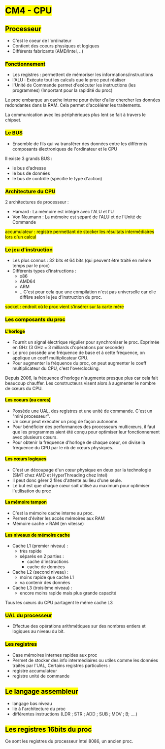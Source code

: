 # <mark class="hltr-purple format">CM4 - CPU</mark>

## <mark class="hltr-green format">Processeur</mark>
- C'est le coeur de l'ordinateur
- Contient des coeurs physiques et logiques
- Différents fabricants (AMD/Intel, ..)
### <mark class="hltr-pink format">Fonctionnement</mark>

- Les registres : permettent de mémoriser les informations/instructions
- l'ALU : Exécute tout les calculs que le proc peut réaliser
- l'Unité de Commande permet d'exécuter les instructions (les programmes) (Important pour la rapidité du proc)

Le proc embarque un cache interne pour éviter d'aller chercher les données redondantes dans la RAM. Cela permet d'accélérer les traitements.

La communication avec les périphériques plus lent se fait à travers le chipset.

### <mark class="hltr-pink format">Le BUS</mark>

- Ensemble de fils qui va transférer des données entre les différents composants électroniques de l'ordinateur et le CPU

Il existe 3 grands BUS :
- le bus d'adresse
- le bus de données
- le bus de contrôle (spécifie le type d'action)

### <mark class="hltr-pink format">Architecture du CPU</mark>

2 architectures de processeur :
- Harvard : La mémoire est intégré avec l'ALU et l'U
- Von Neumann : La mémoire est séparé de l'ALU et de l'Unité de Commande

<mark class="hltr-red format">accumulateur : registre permettant de stocker les résultats intermédiaires lors d'un calcul</mark>

### <mark class="hltr-pink format">Le jeu d'instruction</mark>
- Les plus connus : 32 bits et 64 bits (qui peuvent être traité en même temps par le proc)
- Différents types d'instructions :
	- x86
	- AMD64
	- ARM
	- ..
C'est pour cela que une compilation n'est pas universelle car elle diffère selon le jeu d'instruction du proc.

<mark class="hltr-red format">socket : endroit où le proc vient s'insérer sur la carte mère</mark>

### <mark class="hltr-pink format">Les composants du proc</mark>

#### <mark class="hltr-blue format">L'horloge</mark>
- Fournit un signal électrique régulier pour synchroniser le proc. Exprimée en GHz (3 GHz = 3 milliards d'opérations par seconde)
- Le proc possède une fréquence de base et à cette fréquence, on applique un coeff multiplicateur CPU.
- Pour augmenter la fréquence du proc, on peut augmenter le coeff multiplicateur du CPU, c'est l'overclocking.

Depuis 2006, la fréquence d'horloge n'augmente presque plus car cela fait beaucoup chauffer. Les constructeurs visent alors à augmenter le nombre de cœurs du CPU.

#### <mark class="hltr-blue format">Les coeurs (ou cores)</mark>
- Possède une UAL, des registres et une unité de commande. C'est un "mini processeur".
- Un cœur peut exécuter un prog de façon autonome.
- Pour bénéficier des performances des processeurs multicœurs, il faut que les programmes aient été conçu pour optimiser leur fonctionnement avec plusieurs cœurs.
- Pour obtenir la fréquence d'horloge de chaque cœur, on divise la fréquence du CPU par le nb de cœurs physiques.
#### <mark class="hltr-blue format">Les cœurs logiques</mark>
- C'est un découpage d'un cœur physique en deux par la technologie (SMT chez AMD et HyperThreading chez Intel)
- Il peut donc gérer 2 files d'attente au lieu d'une seule.
- Le but est que chaque cœur soit utilisé au maximum pour optimiser l'utilisation du proc

#### <mark class="hltr-blue format">La mémoire tampon</mark>
- C'est la mémoire cache interne au proc.
- Permet d'éviter les accès mémoires aux RAM
- Mémoire cache > RAM (en vitesse)

#### <mark class="hltr-blue format">Les niveaux de mémoire cache</mark>
- Cache L1 (premier niveau) : 
	- très rapide
	- séparés en 2 parties :
		- cache d'instructions
		- cache de données
- Cache L2 (second niveau) : 
	- moins rapide que cache L1
	- va contenir des données
- Cache L3 (troisième niveau) :
	- encore moins rapide mais plus grande capacité

Tous les cœurs du CPU partagent le même cache L3

### <mark class="hltr-pink format">UAL du processeur</mark>

- Effectue des opérations arithmétiques sur des nombres entiers et logiques au niveau du bit.

### <mark class="hltr-pink format">Les registres</mark>

- Case mémoires internes rapides aux proc
- Permet de stocker des info intermédiaires ou utiles comme les données traités par l'UAL, 
Certains registres particuliers :
- registre accumulateur
- registre unité de commande

## <mark class="hltr-green format">Le langage assembleur</mark>

- langage bas niveau
- lié à l'architecture du proc
- différentes instructions (LDR ; STR ; ADD ; SUB ; MOV ; B; ....)

## <mark class="hltr-green format">Les registres 16bits du proc</mark>

Ce sont les registres du processeur Intel 8086, un ancien proc.